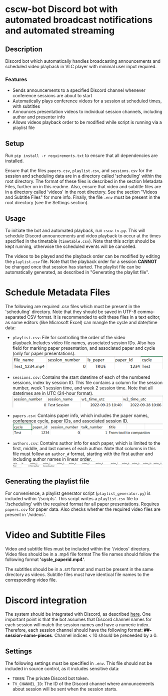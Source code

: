 # cscw-bot Discord bot with automated broadcast notifications and automated streaming

## Description
Discord bot which automatically handles broadcasting announcements and scheduled video playback in VLC player with minimal user input required. 

### Features
- Sends announcements to a specified Discord channel whenever conference sessions are about to start
- Automatically plays conference videos for a session at scheduled times, with subtitles
- Announces presentation videos to individual session channels, including author and presenter info
- Allows videos playback order to be modified while script is running via a playlist file



## Setup
Run `pip install -r requirements.txt` to ensure that all dependencies are installed. 

Ensure that the files `papers.csv`, `playlist.csv`, and `sessions.csv` for the session and scheduling data are in a directory called 'scheduling' within the root directory. The format of these files is described in the section Metadata Files, further on in this readme. Also, ensure that video and subtitle files are in a directory called 'videos' in the root directory. See the section "Videos and Subtitle Files" for more info. Finally, the file `.env` must be present in the root directory (see the Settings section).


## Usage
To initiate the bot and automated playback, run `cscw-tv.py`. This will schedule Discord announcements and video playback to occur at the times specified in the timetable (`timetable.csv`). Note that this script should be kept running, otherwise the scheduled events will be cancelled. 

The videos to be played and the playback order can be modified by editing the `playlist.csv` file. Note that the playback order for a session **CANNOT** be changed once that session has started. The playlist file can be automatically generated, as described in "Generating the playlist file".


# Schedule Metadata Files
The following are required .csv files which must be present in the 'scheduling' directory. Note that they should be saved in UTF-8 comma-separated CSV format. It is recommended to edit these files in a text editor, as some editors (like Microsoft Excel) can mangle the cycle and date/time data:


- `playlist.csv`: File for controlling the order of the video playback.Includes video file names, associated session IDs. Also has field for marking paper presentation, and associated paper and cycle (only for paper presentations).  \
![plot](./docs/playlist.png)

- `sessions.csv`: Contains the start datetime of each of the numbered sessions, index by session ID. This file contains a column for the session number, week 1 session time, and week 2 session time. Note that all datetimes are in UTC (24-hour format).\
![plot](./docs/sessions.png)

- `papers.csv`: Contains paper info, which includes the paper names, conference cycle, paper IDs, and associated session ID. \
![plot](./docs/papers.png)

- `authors.csv`: Contains author info for each paper, which is limited to the first, middle, and last names of each author. Note that columns in this file must follow an `author_#` format, starting with the first author and including author names in linear order. \
![plot](./docs/authors.png)


## Generating the playlist file
For convenience, a playlist generator script (`playlist_generator.py`) is included within '/scripts'. This script writes a `playlist.csv` file to '/scheduling' with the required format for all paper presentations. Requires `papers.csv` for paper data. Also checks whether the required video files are present in '/videos'.


# Video and Subtitle Files
Video and subtitle files must be included within the '/videos' directory. Video files should be in a .mp4 file format The file names should follow the following format **'cycle_paperid.mp4'**.

 The subtitles should be in a .srt format and must be present in the same directory as videos. Subtitle files must have identical file names to the corresponding video file.


# Discord integration
The system should be integrated with Discord, as described [here](https://discord.com/developers/docs/getting-started). One important point is that the bot  assumes that Discord channel names for each session will match the session names and have a numeric index. Therefore, each session channel should have the following format: **##-session-name-pieces**. Channel indices < 10 should be preceeded by a 0. 

## Settings
The following settings must be specified in `.env`. This file should not be included in source control, as it includes sensitive data:
- `TOKEN`: The private Discord bot token. 
- `TV_CHANNEL_ID`: The ID of the Discord channel where announcements about session will be sent when the session starts.